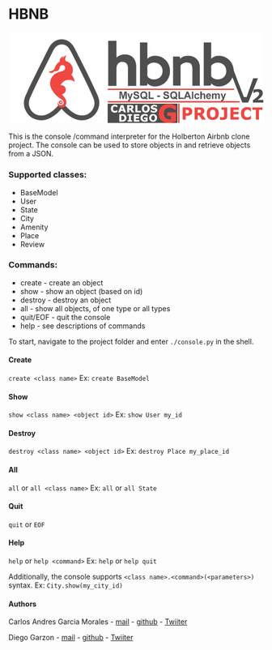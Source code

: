 # HBNB

![](Logo.jpg)

This is the console /command interpreter for the Holberton Airbnb clone project. The console can be used to store objects in and retrieve objects from a JSON.

### Supported classes:
* BaseModel
* User
* State
* City
* Amenity
* Place
* Review

### Commands:
* create - create an object
* show - show an object (based on id)
* destroy - destroy an object
* all - show all objects, of one type or all types
* quit/EOF - quit the console
* help - see descriptions of commands

To start, navigate to the project folder and enter `./console.py` in the shell.

#### Create
`create <class name>`
Ex:
`create BaseModel`

#### Show
`show <class name> <object id>`
Ex:
`show User my_id`

#### Destroy
`destroy <class name> <object id>`
Ex:
`destroy Place my_place_id`

#### All
`all` or `all <class name>`
Ex:
`all` or `all State`

#### Quit
`quit` or `EOF`

#### Help
`help` or `help <command>`
Ex:
`help` or `help quit`

Additionally, the console supports `<class name>.<command>(<parameters>)` syntax.
Ex:
`City.show(my_city_id)`

#### Authors
Carlos Andres Garcia Morales - [mail](1172@holbertonschool.com) - [github](agzsoftsi) - [Twiiter](https://twitter.com/karlgarmor)

Diego Garzon - [mail](digarodev@gmail.com) - [github](diesgaro) - [Twiiter](https://twitter.com/DiegoGarzon07)
